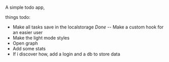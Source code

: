 A simple todo app,

things todo:
- Make all tasks save in the localstorage *Done* -- Make a custom hook for an easier user
- Make the light mode styles
- Open graph
- Add some stats
- If i discover how, add a login and a db to store data
